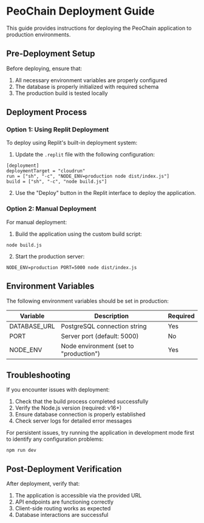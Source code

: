 # PeoChain Deployment Guide

This guide provides instructions for deploying the PeoChain application to production environments.

## Pre-Deployment Setup

Before deploying, ensure that:

1. All necessary environment variables are properly configured
2. The database is properly initialized with required schema
3. The production build is tested locally

## Deployment Process

### Option 1: Using Replit Deployment

To deploy using Replit's built-in deployment system:

1. Update the `.replit` file with the following configuration:

```
[deployment]
deploymentTarget = "cloudrun"
run = ["sh", "-c", "NODE_ENV=production node dist/index.js"]
build = ["sh", "-c", "node build.js"]
```

2. Use the "Deploy" button in the Replit interface to deploy the application.

### Option 2: Manual Deployment

For manual deployment:

1. Build the application using the custom build script:

```
node build.js
```

2. Start the production server:

```
NODE_ENV=production PORT=5000 node dist/index.js
```

## Environment Variables

The following environment variables should be set in production:

| Variable | Description | Required |
|----------|-------------|----------|
| DATABASE_URL | PostgreSQL connection string | Yes |
| PORT | Server port (default: 5000) | No |
| NODE_ENV | Node environment (set to "production") | Yes |

## Troubleshooting

If you encounter issues with deployment:

1. Check that the build process completed successfully
2. Verify the Node.js version (required: v16+)
3. Ensure database connection is properly established
4. Check server logs for detailed error messages

For persistent issues, try running the application in development mode first to identify any configuration problems:

```
npm run dev
```

## Post-Deployment Verification

After deployment, verify that:

1. The application is accessible via the provided URL
2. API endpoints are functioning correctly
3. Client-side routing works as expected
4. Database interactions are successful